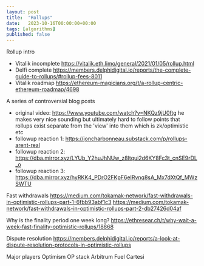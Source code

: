 ```yaml
---
layout: post
title:  "Rollups"
date:   2023-10-16T00:00:00+00:00
tags: [algorithms]
published: false
---
```


Rollup intro
- Vitalik incomplete https://vitalik.eth.limo/general/2021/01/05/rollup.html
- Delfi complete https://members.delphidigital.io/reports/the-complete-guide-to-rollups/#rollup-fees-8011
- Vitalik roadmap https://ethereum-magicians.org/t/a-rollup-centric-ethereum-roadmap/4698

A series of controversial blog posts
- original video: https://www.youtube.com/watch?v=NKQz9jU0ftg
    he makes very nice sounding but ultimately hard to follow points that rollups exist separate from the 'view' into them which is zk/optimistic etc
- followup reaction 1: https://joncharbonneau.substack.com/p/rollups-arent-real
- followup reaction 2: https://dba.mirror.xyz/LYUb_Y2huJhNUw_z8ltqui2d6KY8Fc3t_cnSE9rDL_o
- followup reaction 3: https://dba.mirror.xyz/hyRKK4_PDrO2FKpF6eIRvnq8sA_Mx7dXtQf_MWzSWTU

Fast withdrawals
    https://medium.com/tokamak-network/fast-withdrawals-in-optimistic-rollups-part-1-6fbb93abf1c3
    https://medium.com/tokamak-network/fast-withdrawals-in-optimistic-rollups-part-2-db27426d04af

Why is the finality period one week long?
    https://ethresear.ch/t/why-wait-a-week-fast-finality-optimistic-rollups/18868

Dispute resolution
    https://members.delphidigital.io/reports/a-look-at-dispute-resolution-protocols-in-optimistic-rollups

Major players
    Optimism OP stack
    Arbitrum
    Fuel
    Cartesi
